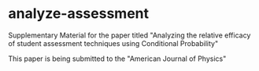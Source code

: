 # analyze-assessment

Supplementary Material for the paper titled "Analyzing the relative efficacy of student assessment techniques using Conditional Probability"

This paper is being submitted to the "American Journal of Physics"
